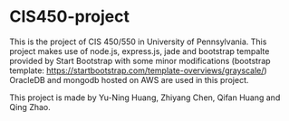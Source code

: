 # CIS450-project

This is the project of CIS 450/550 in University of Pennsylvania.
This project makes use of node.js, express.js, jade and bootstrap tempalte provided by Start Bootstrap with some minor modifications 
(bootstrap template: https://startbootstrap.com/template-overviews/grayscale/)
OracleDB and mongodb hosted on AWS are used in this project.

This project is made by Yu-Ning Huang, Zhiyang Chen, Qifan Huang and Qing Zhao.

